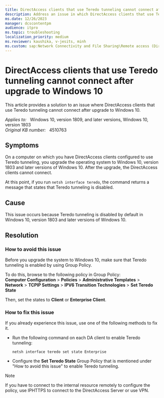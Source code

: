 ```yaml
---
title: DirectAccess clients that use Teredo tunneling cannot connect after upgrade to Windows 10
description: Address an issue in which DirectAccess clients that use Teredo tunneling cannot connect after you upgrade the system to Windows 10.
ms.date: 12/26/2023
manager: dcscontentpm
audience: itpro
ms.topic: troubleshooting
localization_priority: medium
ms.reviewer: kaushika, v-jesits, minh
ms.custom: sap:Network Connectivity and File Sharing\Remote access (DirectAccess), csstroubleshoot
---
```

# DirectAccess clients that use Teredo tunneling cannot connect after upgrade to Windows 10

This article provides a solution to an issue where DirectAccess clients that use Teredo tunneling cannot connect after upgrade to Windows 10.

_Applies to:_ &nbsp; Windows 10, version 1809, and later versions, Windows 10, version 1803  
_Original KB number:_ &nbsp; 4510763

## Symptoms

On a computer on which you have DirectAccess clients configured to use Teredo tunneling, you upgrade the operating system to Windows 10, version 1803 and later versions of Windows 10. After the upgrade, the DirectAccess clients cannot connect.

At this point, if you run `netsh interface teredo`, the command returns a message that states that Teredo tunneling is disabled.

## Cause

This issue occurs because Teredo tunneling is disabled by default in Windows 10, version 1803 and later versions of Windows 10.

## Resolution

### How to avoid this issue

Before you upgrade the system to Windows 10, make sure that Teredo tunneling is enabled by using Group Policy.

To do this, browse to the following policy in Group Policy:  
**Computer Configuration** > **Policies** > **Administrative Templates** > **Network** > **TCPIP Settings** > **IPV6 Transition Technologies** > **Set Teredo State**

Then, set the states to **Client** or **Enterprise Client**.  

### How to fix this issue

If you already experience this issue, use one of the following methods to fix it.

- Run the following command on each DA client to enable Teredo tunneling:

    ```console
    netsh interface teredo set state Enterprise
    ```

- Configure the **Set Teredo State** Group Policy that is mentioned under "How to avoid this issue" to enable Teredo tunneling.

> [!Note]
> If you have to connect to the internal resource remotely to configure the policy, use IPHTTPS to connect to the DirectAccess Server or use VPN.
